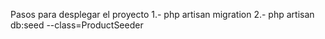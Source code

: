Pasos para desplegar el proyecto 
1.- php artisan migration
2.- php artisan db:seed --class=ProductSeeder